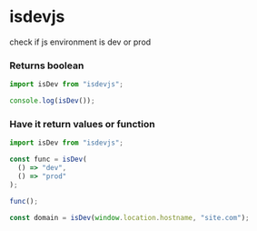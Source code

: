 # isdevjs

check if js environment is dev or prod

### Returns boolean

```js
import isDev from "isdevjs";

console.log(isDev());
```

### Have it return values or function

```js
import isDev from "isdevjs";

const func = isDev(
  () => "dev",
  () => "prod"
);

func();

const domain = isDev(window.location.hostname, "site.com");
```
